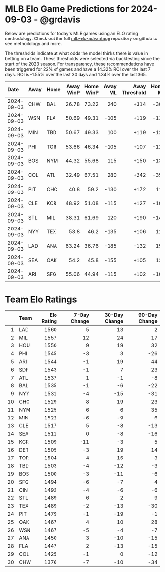 # MLB Elo Game Predictions for 2024-09-03 - @grdavis
Below are predictions for today's MLB games using an ELO rating methodology. Check out the full [mlb-elo-advantage](https://github.com/grdavis/mlb-elo-advantage) repository on github to see methodology and more.

The thresholds indicate at what odds the model thinks there is value in betting on a team. These thresholds were selected via backtesting since the start of the 2023 season. For transparency, these recommendations have been triggered for 22% of games and have a 14.32% ROI over the last 7 days. ROI is -1.55% over the last 30 days and 1.34% over the last 365.

| Date       | Away   | Home   |   Away WinP |   Home WinP |   Away ML |   Away Threshold |   Home ML |   Home Threshold |
|:-----------|:-------|:-------|------------:|------------:|----------:|-----------------:|----------:|-----------------:|
| 2024-09-03 | CHW    | BAL    |       26.78 |       73.22 |       240 |             +314 |      -300 |             -194 |
| 2024-09-03 | WSN    | FLA    |       50.69 |       49.31 |      -105 |             +119 |      -115 |             +125 |
| 2024-09-03 | MIN    | TBD    |       50.67 |       49.33 |       100 |             +119 |      -120 |             +125 |
| 2024-09-03 | PHI    | TOR    |       53.66 |       46.34 |      -105 |             +107 |      -115 |             +140 |
| 2024-09-03 | BOS    | NYM    |       44.32 |       55.68 |       115 |             +150 |      -135 |             -101 |
| 2024-09-03 | COL    | ATL    |       32.49 |       67.51 |       280 |             +242 |      -350 |             -155 |
| 2024-09-03 | PIT    | CHC    |       40.8  |       59.2  |      -130 |             +172 |       115 |             -114 |
| 2024-09-03 | CLE    | KCR    |       48.92 |       51.08 |      -115 |             +127 |      -105 |             +117 |
| 2024-09-03 | STL    | MIL    |       38.31 |       61.69 |       120 |             +190 |      -145 |             -125 |
| 2024-09-03 | NYY    | TEX    |       53.8  |       46.2  |      -135 |             +106 |       115 |             +140 |
| 2024-09-03 | LAD    | ANA    |       63.24 |       36.76 |      -185 |             -132 |       150 |             +202 |
| 2024-09-03 | SEA    | OAK    |       54.2  |       45.8  |      -155 |             +105 |       125 |             +142 |
| 2024-09-03 | ARI    | SFG    |       55.06 |       44.94 |      -115 |             +102 |      -105 |             +147 |

# Team Elo Ratings
|    | Team   |   Elo Rating |   7-Day Change |   30-Day Change |   90-Day Change |
|---:|:-------|-------------:|---------------:|----------------:|----------------:|
|  1 | LAD    |         1560 |              5 |              13 |               2 |
|  2 | MIL    |         1557 |             12 |              24 |              17 |
|  3 | HOU    |         1550 |              9 |              19 |              32 |
|  4 | PHI    |         1545 |             -3 |               3 |             -26 |
|  5 | ARI    |         1544 |             -1 |              19 |              44 |
|  6 | SDP    |         1543 |             -1 |               7 |              23 |
|  7 | ATL    |         1537 |              1 |              -1 |              -8 |
|  8 | BAL    |         1535 |             -1 |              -6 |             -22 |
|  9 | NYY    |         1531 |             -4 |             -15 |             -31 |
| 10 | CHC    |         1529 |              8 |              19 |              23 |
| 11 | NYM    |         1525 |              6 |               6 |              35 |
| 12 | MIN    |         1522 |             -6 |              -9 |               6 |
| 13 | CLE    |         1517 |              5 |              -8 |             -13 |
| 14 | SEA    |         1511 |              0 |              -8 |             -16 |
| 15 | KCR    |         1509 |            -11 |              -3 |               5 |
| 16 | DET    |         1505 |             -3 |              19 |              14 |
| 17 | TOR    |         1504 |              4 |              15 |               3 |
| 18 | TBD    |         1503 |             -4 |             -12 |              -3 |
| 19 | BOS    |         1500 |             -3 |             -11 |              -6 |
| 20 | SFG    |         1494 |             -6 |              -7 |               4 |
| 21 | CIN    |         1492 |             -4 |              -6 |              -6 |
| 22 | STL    |         1489 |              6 |               2 |               9 |
| 23 | TEX    |         1489 |             -2 |             -13 |             -30 |
| 24 | PIT    |         1479 |             -1 |             -19 |              -1 |
| 25 | OAK    |         1467 |              4 |              10 |              28 |
| 26 | WSN    |         1467 |             -5 |              -4 |              -7 |
| 27 | ANA    |         1450 |              3 |             -10 |             -15 |
| 28 | FLA    |         1447 |              2 |             -13 |             -15 |
| 29 | COL    |         1425 |             -1 |               0 |             -12 |
| 30 | CHW    |         1376 |             -7 |             -10 |             -34 |